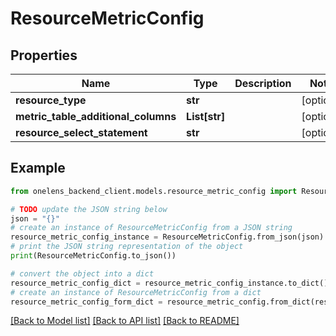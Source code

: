 # ResourceMetricConfig


## Properties

Name | Type | Description | Notes
------------ | ------------- | ------------- | -------------
**resource_type** | **str** |  | [optional] 
**metric_table_additional_columns** | **List[str]** |  | [optional] 
**resource_select_statement** | **str** |  | [optional] 

## Example

```python
from onelens_backend_client.models.resource_metric_config import ResourceMetricConfig

# TODO update the JSON string below
json = "{}"
# create an instance of ResourceMetricConfig from a JSON string
resource_metric_config_instance = ResourceMetricConfig.from_json(json)
# print the JSON string representation of the object
print(ResourceMetricConfig.to_json())

# convert the object into a dict
resource_metric_config_dict = resource_metric_config_instance.to_dict()
# create an instance of ResourceMetricConfig from a dict
resource_metric_config_form_dict = resource_metric_config.from_dict(resource_metric_config_dict)
```
[[Back to Model list]](../README.md#documentation-for-models) [[Back to API list]](../README.md#documentation-for-api-endpoints) [[Back to README]](../README.md)


